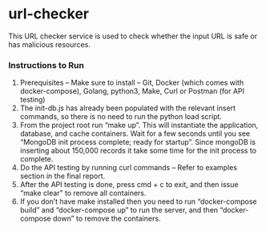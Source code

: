 # url-checker
This URL checker service is used to check whether the input URL is safe or has malicious resources.

### Instructions to Run

1) Prerequisites – Make sure to install – Git, Docker (which comes with docker-compose), Golang, python3, Make, Curl or Postman (for API testing)
2) The init-db.js has already been populated with the relevant insert commands, so there is no need to run the python load script.
3) From the project root run “make up”. This will instantiate the application, database, and cache containers. Wait for a few seconds until you see “MongoDB init process complete; ready for startup”. Since mongoDB is inserting about 150,000 records it take some time for the init process to complete.
4) Do the API testing by running curl commands – Refer to examples section in the final report.
5) After the API testing is done, press cmd + c to exit, and then issue “make clear” to remove all containers.
6) If you don’t have make installed then you need to run “docker-compose build” and “docker-compose up” to run the server, and then “docker-compose down” to remove the containers.
